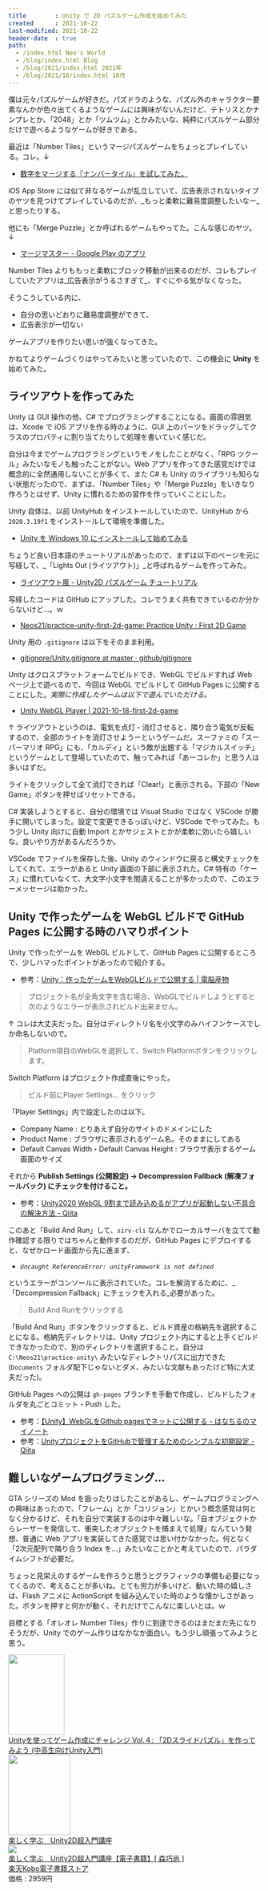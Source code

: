 ```yaml
---
title        : Unity で 2D パズルゲーム作成を始めてみた
created      : 2021-10-22
last-modified: 2021-10-22
header-date  : true
path:
  - /index.html Neo's World
  - /blog/index.html Blog
  - /blog/2021/index.html 2021年
  - /blog/2021/10/index.html 10月
---
```


僕は元々パズルゲームが好きだ。パズドラのような、パズル外のキャラクター要素なんかが色々出てくるようなゲームには興味がないんだけど、テトリスとかナンプレとか、「2048」とか「ツムツム」とかみたいな、純粋にパズルゲーム部分だけで遊べるようなゲームが好きである。

最近は「Number Tiles」というマージパズルゲームをちょっとプレイしている。コレ。↓

- [数字をマージする『ナンバータイル』を試してみた。](https://lunafina.blog/smartphone-game-number-tile/)

iOS App Store には似て非なるゲームが乱立していて、広告表示されないタイプのヤツを見つけてプレイしているのだが、_もっと柔軟に難易度調整したいなー_と思ったりする。

他にも「Merge Puzzle」とか呼ばれるゲームもやってた。こんな感じのヤツ。↓

- [マージマスター - Google Play のアプリ](https://play.google.com/store/apps/details?id=com.bigcake.android.mergemania&amp;hl=ja&amp;gl=US)

Number Tiles よりももっと柔軟にブロック移動が出来るのだが、コレもプレイしていたアプリは_広告表示がうるさすぎて_、すぐにやる気がなくなった。

そうこうしている内に、

- 自分の思いどおりに難易度調整ができて、
- 広告表示が一切ない

ゲームアプリを作りたい思いが強くなってきた。

かねてよりゲームづくりはやってみたいと思っていたので、この機会に __Unity__ を始めてみた。

## ライツアウトを作ってみた

Unity は GUI 操作の他、C# でプログラミングすることになる。画面の雰囲気は、Xcode で iOS アプリを作る時のように、GUI 上のパーツをドラッグしてクラスのプロパティに割り当てたりして処理を書いていく感じだ。

自分は今までゲームプログラミングというモノをしたことがなく、「RPG ツクール」みたいなモノも触ったことがない。Web アプリを作ってきた感覚だけでは概念的に全然通用しないことが多くて、また C# も Unity のライブラリも知らない状態だったので、まずは、「Number Tiles」や「Merge Puzzle」をいきなり作ろうとはせず、Unity に慣れるための習作を作っていくことにした。

Unity 自体は、以前 UnityHub をインストールしていたので、UnityHub から `2020.3.19f1` をインストールして環境を準備した。

- [Unity を Windows 10 にインストールして始めてみる](/blog/2020/10/22-01.html)

ちょうど良い日本語のチュートリアルがあったので、まずは以下のページを元に写経して、_「Lights Out (ライツアウト)」_と呼ばれるゲームを作ってみた。

- [ライツアウト風 - Unity2D パズルゲーム チュートリアル](https://unity2dpuzzle.jimdofree.com/home/lights-out/)

写経したコードは GitHub にアップした。コレでうまく共有できているのか分からないけど…。ｗ

- [Neos21/practice-unity-first-2d-game: Practice Unity : First 2D Game](https://github.com/Neos21/practice-unity-first-2d-game)

Unity 用の `.gitignore` は以下をそのまま利用。

- [gitignore/Unity.gitignore at master · github/gitignore](https://github.com/github/gitignore/blob/master/Unity.gitignore)

Unity はクロスプラットフォームでビルドでき、WebGL でビルドすれば Web ページ上で遊べるので、今回は WebGL でビルドして GitHub Pages に公開することにした。_実際に作成したゲームは以下で遊んでいただける。_

- [Unity WebGL Player | 2021-10-18-first-2d-game](https://neos21.github.io/practice-unity-first-2d-game/)

↑ ライツアウトというのは、電気を点灯・消灯させると、隣り合う電気が反転するので、全部のライトを消灯させようーというゲームだ。スーファミの「スーパーマリオ RPG」にも、「カルディ」という敵が出題する「マジカルスイッチ」というゲームとして登場していたので、触ってみれば「あーコレか」と思う人は多いはずだ。

ライトをクリックして全て消灯できれば「Clear!」と表示される。下部の「New Game」ボタンを押せばリセットできる。

C# 実装しようとすると、自分の環境では Visual Studio ではなく VSCode が勝手に開いてしまった。設定で変更できるっぽいけど、VSCode でやってみた。もう少し Unity 向けに自動 Import とかサジェストとかが柔軟に効いたら嬉しいな。良いやり方があるんだろうか。

VSCode でファイルを保存した後、Unity のウィンドウに戻ると構文チェックをしてくれて、エラーがあると Unity 画面の下部に表示された。C# 特有の「ケース」に慣れていなくて、大文字小文字を間違えることが多かったので、このエラーメッセージは助かった。

## Unity で作ったゲームを WebGL ビルドで GitHub Pages に公開する時のハマりポイント

Unity で作ったゲームを WebGL ビルドして、GitHub Pages に公開するところで、少しハマったポイントがあったので紹介する。

- 参考：[Unity：作ったゲームをWebGLビルドで公開する | 電脳産物](https://dianxnao.com/unity%EF%BC%9A%E4%BD%9C%E3%81%A3%E3%81%9F%E3%82%B2%E3%83%BC%E3%83%A0%E3%82%92webgl%E3%83%93%E3%83%AB%E3%83%89%E3%81%A7%E5%85%AC%E9%96%8B%E3%81%99%E3%82%8B/)

> プロジェクト名が全角文字を含む場合、WebGLでビルドしようとすると次のようなエラーが表示されビルド出来ません。

↑ コレは大丈夫だった。自分はディレクトリ名を小文字のみハイフンケースでしか命名しないので。

> Platform項目のWebGLを選択して、Switch Platformボタンをクリックします。

Switch Platform はプロジェクト作成直後にやった。

> ビルド前にPlayer Settings… をクリック

「Player Settings」内で設定したのは以下。

- Company Name : とりあえず自分のサイトのドメインにした
- Product Name : ブラウザに表示されるゲーム名。そのままにしてある
- Default Canvas Width・Default Canvas Height : ブラウザ表示するゲーム画面のサイズ

それから __Publish Settings (公開設定) → Decompression Fallback (解凍フォールバック) にチェックを付けること。__

- 参考：[Unity2020 WebGL 9割まで読み込めるがアプリが起動しない不具合の解決方法 - Qiita](https://qiita.com/aguroshou0413/items/1451a6779a92acb96b78)

このあと「Build And Run」して、`sirv-cli` なんかでローカルサーバを立てて動作確認する限りではちゃんと動作するのだが、GitHub Pages にデプロイすると、なぜかロード画面から先に進まず、

- _`Uncaught ReferenceError: unityFramework is not defined`_

というエラーがコンソールに表示されていた。コレを解消するために、_「Decompression Fallback」にチェックを入れる_必要があった。

> Build And Runをクリックする

「Build And Run」ボタンをクリックすると、ビルド資産の格納先を選択することになる。格納先ディレクトリは、Unity プロジェクト内にすると上手くビルドできなかったので、別のディレクトリを選択すること。自分は `C:\Neos21\practice-unity\` みたいなディレクトリパスに出力できた (`Documents` フォルダ配下じゃないとダメ、みたいな文献もあったけど特に大丈夫だった)。

GitHub Pages への公開は `gh-pages` ブランチを手動で作成し、ビルドしたフォルダを丸ごとコミット・Push した。

- 参考：[【Unity】WebGLをGithub pagesでネットに公開する - はなちるのマイノート](https://www.hanachiru-blog.com/entry/2019/09/21/233000)
- 参考：[UnityプロジェクトをGitHubで管理するためのシンプルな初期設定 - Qiita](https://qiita.com/ttokdev/items/5201e5ff49da5b0d109c)

## 難しいなゲームプログラミング…

GTA シリーズの Mod を扱ったりはしたことがあるし、ゲームプログラミングへの興味はあったので、「フレーム」とか「コリジョン」とかいう概念感覚は何となく分かるけど、それを自分で実装するのは中々難しいな。「自オブジェクトからレーザーを発信して、衝突したオブジェクトを捕まえて処理」なんていう発想、普通に Web アプリを実装してきた感覚では思い付かなかった。何となく「2次元配列で隣り合う Index を…」みたいなことかと考えていたので、パラダイムシフトが必要だ。

ちょっと見栄えのするゲームを作ろうと思うとグラフィックの準備も必要になってくるので、考えることが多いね。とても労力が多いけど、動いた時の嬉しさは、Flash アニメに ActionScript を組み込んでいた時のような懐かしさがあった。ボタンを押すと何かが動く、それだけでこんなに楽しいとは。ｗ

目標とする「オレオレ Number Tiles」作りに到達できるのはまだまだ先になりそうだが、Unity でのゲーム作りはなかなか面白い。もう少し頑張ってみようと思う。

<div class="ad-amazon">
  <div class="ad-amazon-image">
    <a href="https://www.amazon.co.jp/dp/B09BFJGN1W?tag=neos21-22&amp;linkCode=osi&amp;th=1&amp;psc=1">
      <img src="https://m.media-amazon.com/images/I/51EvTNozpjL._SL160_.jpg" width="112" height="160">
    </a>
  </div>
  <div class="ad-amazon-info">
    <div class="ad-amazon-title">
      <a href="https://www.amazon.co.jp/dp/B09BFJGN1W?tag=neos21-22&amp;linkCode=osi&amp;th=1&amp;psc=1">Unityを使ってゲーム作成にチャレンジ Vol.４: 「2Dスライドパズル」を作ってみよう (中高生向けUnity入門)</a>
    </div>
  </div>
</div>

<div class="ad-amazon">
  <div class="ad-amazon-image">
    <a href="https://www.amazon.co.jp/dp/B07P46XK5R?tag=neos21-22&amp;linkCode=osi&amp;th=1&amp;psc=1">
      <img src="https://m.media-amazon.com/images/I/51GD-sKpNTL._SL160_.jpg" width="124" height="160">
    </a>
  </div>
  <div class="ad-amazon-info">
    <div class="ad-amazon-title">
      <a href="https://www.amazon.co.jp/dp/B07P46XK5R?tag=neos21-22&amp;linkCode=osi&amp;th=1&amp;psc=1">楽しく学ぶ　Unity2D超入門講座</a>
    </div>
  </div>
</div>

<div class="ad-rakuten">
  <div class="ad-rakuten-image">
    <a href="https://hb.afl.rakuten.co.jp/hgc/g00reb42.waxycf23.g00reb42.waxyd080/?pc=https%3A%2F%2Fitem.rakuten.co.jp%2Frakutenkobo-ebooks%2Fc392a84fcae23640af4846242c84c16a%2F&amp;m=http%3A%2F%2Fm.rakuten.co.jp%2Frakutenkobo-ebooks%2Fi%2F18103084%2F">
      <img src="https://thumbnail.image.rakuten.co.jp/@0_mall/rakutenkobo-ebooks/cabinet/7640/2000007177640.jpg?_ex=128x128">
    </a>
  </div>
  <div class="ad-rakuten-info">
    <div class="ad-rakuten-title">
      <a href="https://hb.afl.rakuten.co.jp/hgc/g00reb42.waxycf23.g00reb42.waxyd080/?pc=https%3A%2F%2Fitem.rakuten.co.jp%2Frakutenkobo-ebooks%2Fc392a84fcae23640af4846242c84c16a%2F&amp;m=http%3A%2F%2Fm.rakuten.co.jp%2Frakutenkobo-ebooks%2Fi%2F18103084%2F">楽しく学ぶ　Unity2D超入門講座【電子書籍】[ 森巧尚 ]</a>
    </div>
    <div class="ad-rakuten-shop">
      <a href="https://hb.afl.rakuten.co.jp/hgc/g00reb42.waxycf23.g00reb42.waxyd080/?pc=https%3A%2F%2Fwww.rakuten.co.jp%2Frakutenkobo-ebooks%2F&amp;m=http%3A%2F%2Fm.rakuten.co.jp%2Frakutenkobo-ebooks%2F">楽天Kobo電子書籍ストア</a>
    </div>
    <div class="ad-rakuten-price">価格 : 2959円</div>
  </div>
</div>
